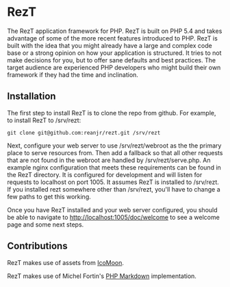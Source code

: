 RezT
====
The RezT application framework for PHP.  RezT is built on PHP 5.4 and takes
advantage of some of the more recent features introduced to PHP.  RezT is built
with the idea that you might already have a large and complex code base or a
strong opinion on how your application is structured.  It tries to not make
decisions for you, but to offer sane defaults and best practices.  The target
audience are experienced PHP developers who might build their own framework
if they had the time and inclination.

Installation
------------
The first step to install RezT is to clone the repo from github.  For example,
to install RezT to /srv/rezt:

    git clone git@github.com:reanjr/rezt.git /srv/rezt

Next, configure your web server to use /srv/rezt/webroot as the the primary
place to serve resources from.  Then add a fallback so that all other requests
that are not found in the webroot are handled by /srv/rezt/serve.php.  An
example nginx configuration that meets these requirements can be found in the
RezT directory.  It is configured for development and will listen for requests
to localhost on port 1005.  It assumes RezT is installed to /srv/rezt.  If you
installed rezt somewhere other than /srv/rezt, you'll have to change a few paths
to get this working.

Once you have RezT installed and your web server configured, you should be able
to navigate to <http://localhost:1005/doc/welcome> to see a welcome page and
some next steps.

Contributions
-------------
RezT makes use of assets from [IcoMoon](http://icomoon.io/).

RezT makes use of Michel Fortin's
[PHP Markdown](http://michelf.ca/projects/php-markdown/) implementation.
